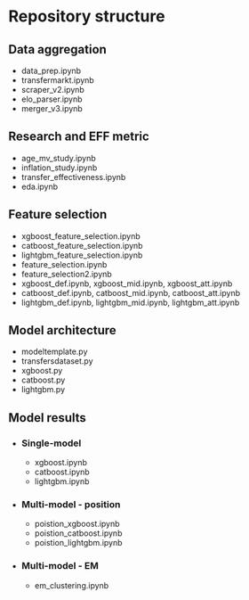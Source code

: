 # Repository structure

## Data aggregation
- data_prep.ipynb
- transfermarkt.ipynb
- scraper_v2.ipynb
- elo_parser.ipynb
- merger_v3.ipynb

## Research and EFF metric
- age_mv_study.ipynb
- inflation_study.ipynb
- transfer_effectiveness.ipynb
- eda.ipynb

## Feature selection
- xgboost_feature_selection.ipynb
- catboost_feature_selection.ipynb
- lightgbm_feature_selection.ipynb
- feature_selection.ipynb
- feature_selection2.ipynb
- xgboost_def.ipynb, xgboost_mid.ipynb, xgboost_att.ipynb
- catboost_def.ipynb, catboost_mid.ipynb, catboost_att.ipynb
- lightgbm_def.ipynb, lightgbm_mid.ipynb, lightgbm_att.ipynb

## Model architecture
- modeltemplate.py
- transfersdataset.py 
- xgboost.py
- catboost.py
- lightgbm.py

## Model results

- ### Single-model
    - xgboost.ipynb
    - catboost.ipynb
    - lightgbm.ipynb

- ### Multi-model - position
    - poistion_xgboost.ipynb
    - poistion_catboost.ipynb
    - poistion_lightgbm.ipynb

- ### Multi-model - EM
    - em_clustering.ipynb
    
